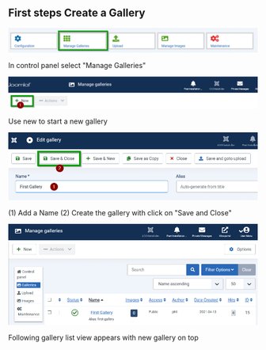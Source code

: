 ## First steps Create a Gallery


![Manage Gallery](Manage_galleries.png)

In control panel select "Manage Galleries"

![new_gallery](New_gallery.png)

Use new to start a new gallery

![Name gallery](Name_gallery.png)

(1) Add a Name
(2) Create the gallery with click on "Save and Close"

![saved gallery](saved_new_gallery.png)

Following gallery list view appears with new gallery on top
